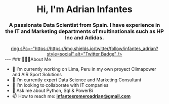 
<h1 align="center">Hi, I'm Adrian Infantes</h1>
<h3 align="center"> A passionate Data Scientist from Spain. I have experience in the IT and Marketing departments of        multinationals such as HP Inc and Adidas.</h3>

<div id="badges" align="center">
<a href="https://twitter.com/CarlosYouDevs">
ring sPc=-"https://https://img.shields.io/twitter/follow/infantes_adrian?style=social"
alt="Twitter Badge" />
</a>
</div>
---
### 🙋🏻‍♂️About Me

- 🔭 I’m currently working on Lima, Peru in my own proyect Climapower and AIR Sport Solutions
- 🌱 I’m currently expert Data Science and Marketing Consultant 
- 👯 I’m looking to collaborate with IT companies
- 💬 Ask me about Python, Sql & PowerBi
- 📫 How to reach me: **infantesromeroadrian@gmail.com**

<!--
**infantesromeroadrian/infantesromeroadrian** is a ✨ _special_ ✨ repository because its `README.md` (this file) appears on your GitHub profile.


<div align="left">
<h3> 🔨 Languages and Tools:</h3>
<div>
‹img src="https://github.com/devicons/devicon/blob/master/icons/htm15/html5-original.svg"title-"HTML5"alt="HTML"
width="40" height="40"/>&nbsp;
<imgsrc="https://github.com/devicons/devicon/blob/master/icons/git/git-original-wordmark.svg"title="Git"**alt="Git"
width="40" height="40"/>
<img src="https://github.com/devicons/devicon/blob/master/icons/mysq1/mysql-plain.svg" title="Git" **alt="Git" width="40"
height="40"/>
<img src="https://github.com/devicons/devicon/blob/master/icons/python/python-original.svg"title="Git" **alt="Git"
width="40" height="40"/>

</div>

<div>

### My Stats:

[! [GitHub Streak](http://github-readme-streak-stats.herokuapp.com?user=infantesromeroadrian&theme=onedark/](https://git.io/streak-stats)
[![GitHub Streak](http://github-readme-streak-stats.herokuapp.com?user=infantesromeroadrian&theme=synthwave&hide_border=true&
date_format=j%20M%5B%20Y%5D&locale=es)](https://git.io/streak-stats)
![Anurag's GitHub stats1 (https://github-readme-stats.vercel.app/api?username-infantesromeroadrian&show icons-true&theme-radical/
![GitHub stats](https://github-readme-stats.vercel.app/api?username=infantesromeroadrian&show_icons=true&theme=radical)
[! [Top Langs](https://github-readme-stats.vercel.app/api/top-langs/?username=infantesromeroadrian&theme=tokyonight)](https://github.com/
anuraghazra/github-readme-stats)
[! [Top Langs](https://github-readme-stats.vercel.app/api/top-langs/?username=infantesromeroadrian&layout=-compact)J(https://github.com/
anuraghazra/github-readme-stats)

</div>


